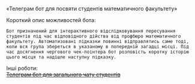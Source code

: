 «Телеграм бот для посвяти студентів математичного факультету»

Короткий опис можливостей бота:

	Бот призначений для інтерактивного відслідковування пересування студентів під час відповідного дійства від профбюро математичного факультету. Автоматизовані підказки повинні відправлятись саме тоді, коли вся група збереться в указаному в попередній загадці місці. Під час досягнення чергового чек-поінтера бот розповість коротку історію цього місця та надішле наступну підказку.

Інші роботи: <br>
    <a href = "#">~~Телеграм бот для загального чату студентів~~</a>